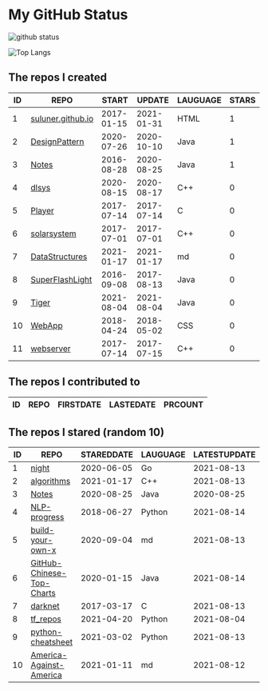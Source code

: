 # My GitHub Status

<img src="https://github-readme-stats-1.yihong0618.vercel.app/api?username=ThaddeusJiang&show_icons=true&&&hide_title=true&count_private=true" alt="github status" />

![Top Langs](https://github-readme-stats-1.yihong0618.vercel.app/api/top-langs/?username=ThaddeusJiang&layout=compact)

<!--START_SECTION:my_github-->
## The repos I created
| ID |                               REPO                                |   START    |   UPDATE   | LAUGUAGE | STARS |
|----|-------------------------------------------------------------------|------------|------------|----------|-------|
|  1 | [suluner.github.io](https://github.com/suluner/suluner.github.io) | 2017-01-15 | 2021-01-31 | HTML     |     1 |
|  2 | [DesignPattern](https://github.com/suluner/DesignPattern)         | 2020-07-26 | 2020-10-10 | Java     |     1 |
|  3 | [Notes](https://github.com/suluner/Notes)                         | 2016-08-28 | 2020-08-25 | Java     |     1 |
|  4 | [dlsys](https://github.com/suluner/dlsys)                         | 2020-08-15 | 2020-08-17 | C++      |     0 |
|  5 | [Player](https://github.com/suluner/Player)                       | 2017-07-14 | 2017-07-14 | C        |     0 |
|  6 | [solarsystem](https://github.com/suluner/solarsystem)             | 2017-07-01 | 2017-07-01 | C++      |     0 |
|  7 | [DataStructures](https://github.com/suluner/DataStructures)       | 2021-01-17 | 2021-01-17 | md       |     0 |
|  8 | [SuperFlashLight](https://github.com/suluner/SuperFlashLight)     | 2016-09-08 | 2017-08-13 | Java     |     0 |
|  9 | [Tiger](https://github.com/suluner/Tiger)                         | 2021-08-04 | 2021-08-04 | Java     |     0 |
| 10 | [WebApp](https://github.com/suluner/WebApp)                       | 2018-04-24 | 2018-05-02 | CSS      |     0 |
| 11 | [webserver](https://github.com/suluner/webserver)                 | 2017-07-14 | 2017-07-15 | C++      |     0 |

## The repos I contributed to
| ID | REPO | FIRSTDATE | LASTEDATE | PRCOUNT |
|----|------|-----------|-----------|---------|

## The repos I stared (random 10)
| ID |                                         REPO                                          | STAREDDATE | LAUGUAGE | LATESTUPDATE |
|----|---------------------------------------------------------------------------------------|------------|----------|--------------|
|  1 | [night](https://github.com/talkgo/night)                                              | 2020-06-05 | Go       | 2021-08-13   |
|  2 | [algorithms](https://github.com/xtaci/algorithms)                                     | 2021-01-17 | C++      | 2021-08-13   |
|  3 | [Notes](https://github.com/suluner/Notes)                                             | 2020-08-25 | Java     | 2020-08-25   |
|  4 | [NLP-progress](https://github.com/sebastianruder/NLP-progress)                        | 2018-06-27 | Python   | 2021-08-14   |
|  5 | [build-your-own-x](https://github.com/danistefanovic/build-your-own-x)                | 2020-09-04 | md       | 2021-08-13   |
|  6 | [GitHub-Chinese-Top-Charts](https://github.com/kon9chunkit/GitHub-Chinese-Top-Charts) | 2020-01-15 | Java     | 2021-08-14   |
|  7 | [darknet](https://github.com/pjreddie/darknet)                                        | 2017-03-17 | C        | 2021-08-13   |
|  8 | [tf_repos](https://github.com/lambdaji/tf_repos)                                      | 2021-04-20 | Python   | 2021-08-04   |
|  9 | [python-cheatsheet](https://github.com/gto76/python-cheatsheet)                       | 2021-03-02 | Python   | 2021-08-13   |
| 10 | [America-Against-America](https://github.com/zealotCE/America-Against-America)        | 2021-01-11 | md       | 2021-08-12   |

<!--END_SECTION:my_github-->